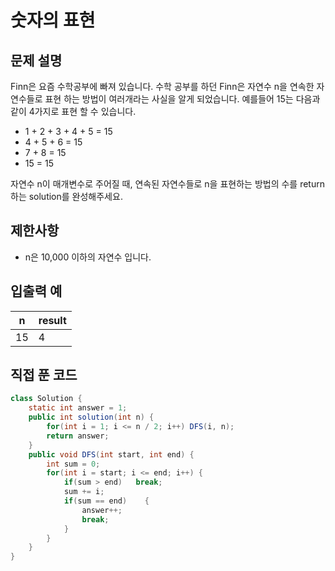 # 숫자의 표현

## 문제 설명

Finn은 요즘 수학공부에 빠져 있습니다. 수학 공부를 하던 Finn은 자연수 n을 연속한 자연수들로 표현 하는 방법이 여러개라는 사실을 알게 되었습니다. 예를들어 15는 다음과 같이 4가지로 표현 할 수 있습니다.

- 1 + 2 + 3 + 4 + 5 = 15
- 4 + 5 + 6 = 15
- 7 + 8 = 15
- 15 = 15

자연수 n이 매개변수로 주어질 때, 연속된 자연수들로 n을 표현하는 방법의 수를 return하는 solution를 완성해주세요.



## 제한사항

- n은 10,000 이하의 자연수 입니다.



## 입출력 예

| n    | result |
| ---- | ------ |
| 15   | 4      |



## 직접 푼 코드

```java
class Solution {
    static int answer = 1;
    public int solution(int n) {
        for(int i = 1; i <= n / 2; i++) DFS(i, n);
        return answer;
    }
    public void DFS(int start, int end) {
        int sum = 0;
        for(int i = start; i <= end; i++) {
            if(sum > end)   break;
            sum += i;
            if(sum == end)    {
                answer++;
                break;
            }
        }
    }
}
```

